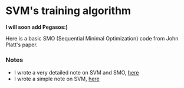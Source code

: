 # SVM's training algorithm

**I will soon add Pegasos:)**

Here is a basic SMO (Sequential Minimal Optimization) code from John Platt's paper.

### Notes

* I wrote a very detailed note on SVM and SMO, [here](http://nbviewer.ipython.org/github/apex51/SVM/blob/master/note/SVM%20and%20SMO.ipynb)
* I wrote a simple note on SVM, [here](http://jianghao.org/blog/20150808/simple-svm-note.html)